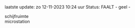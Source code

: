 laatste update: 
zo 12-11-2023 10:24   uur 
Status: FAALT - geel - 
<div class="service Y">schijfruimte</div><div class="service Y">microstation</div>